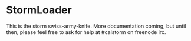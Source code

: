 StormLoader
===========

This is the storm swiss-army-knife. More documentation coming, but until then, please feel free to ask for help at #calstorm on freenode irc.
